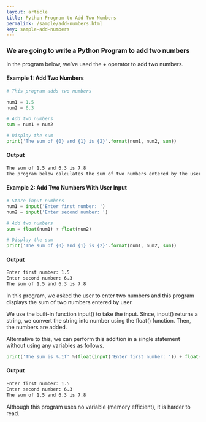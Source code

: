 ```yaml
---
layout: article
title: Python Program to Add Two Numbers
permalink: /sample/add-numbers.html
key: sample-add-numbers
---
```

### We are going to write a Python Program to add two numbers

In the program below, we've used the + operator to add two numbers.

#### Example 1: Add Two Numbers

```python
# This program adds two numbers

num1 = 1.5
num2 = 6.3

# Add two numbers
sum = num1 + num2

# Display the sum
print('The sum of {0} and {1} is {2}'.format(num1, num2, sum))

```

#### Output

```bash
The sum of 1.5 and 6.3 is 7.8
The program below calculates the sum of two numbers entered by the user..
```


#### Example 2: Add Two Numbers With User Input

```python
# Store input numbers
num1 = input('Enter first number: ')
num2 = input('Enter second number: ')

# Add two numbers
sum = float(num1) + float(num2)

# Display the sum
print('The sum of {0} and {1} is {2}'.format(num1, num2, sum))
```

#### Output

```bash
Enter first number: 1.5
Enter second number: 6.3
The sum of 1.5 and 6.3 is 7.8
```

In this program, we asked the user to enter two numbers and this program displays the sum of two numbers entered by user.

We use the built-in function input() to take the input. Since, input() returns a string, we convert the string into number using the float() function. Then, the numbers are added.

Alternative to this, we can perform this addition in a single statement without using any variables as follows.

```python
print('The sum is %.1f' %(float(input('Enter first number: ')) + float(input('Enter second number: '))))
```

#### Output

```bash
Enter first number: 1.5
Enter second number: 6.3
The sum of 1.5 and 6.3 is 7.8
```

Although this program uses no variable (memory efficient), it is harder to read.